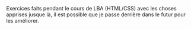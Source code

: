 Exercices faits pendant le cours de LBA (HTML/CSS) avec les choses apprises jusque là, il est possible que je passe derrière dans le futur pour les améliorer.
